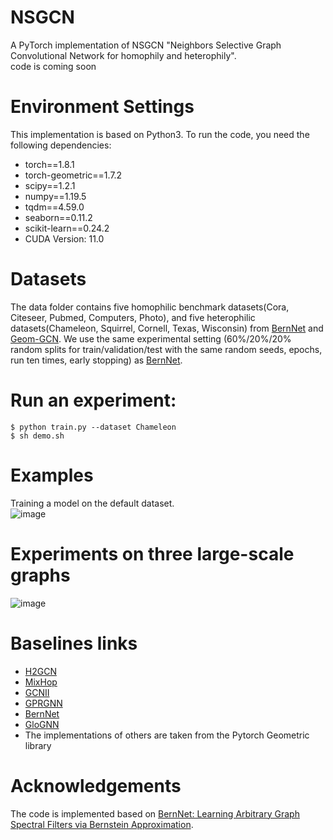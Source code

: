 # NSGCN
A PyTorch implementation of NSGCN "Neighbors Selective Graph Convolutional Network for homophily and heterophily". <br>
code is coming soon
# Environment Settings
This implementation is based on Python3. To run the code, you need the following dependencies: <br>
* torch==1.8.1
* torch-geometric==1.7.2
* scipy==1.2.1
* numpy==1.19.5
* tqdm==4.59.0
* seaborn==0.11.2
* scikit-learn==0.24.2
* CUDA Version: 11.0
# Datasets
The data folder contains five homophilic benchmark datasets(Cora, Citeseer, Pubmed, Computers, Photo), and five heterophilic datasets(Chameleon, Squirrel, Cornell, Texas, Wisconsin) from [BernNet](https://github.com/ivam-he/BernNet) and [Geom-GCN](https://github.com/graphdml-uiuc-jlu/geom-gcn). We use the same experimental setting (60\%/20\%/20\% random splits for train/validation/test with the same random seeds, epochs, run ten times, early stopping) as [BernNet](https://github.com/ivam-he/BernNet).   
# Run an experiment:
    $ python train.py --dataset Chameleon
    $ sh demo.sh
# Examples
 Training a model on the default dataset.  
![image](https://github.com/GGA23/UGCN-SN/blob/main/example.gif)
# Experiments on three large-scale graphs
![image](https://github.com/GGA23/NSGCN/blob/main/large.PNG)
# Baselines links
* [H2GCN](https://github.com/GitEventhandler/H2GCN-PyTorch)
* [MixHop](https://github.com/benedekrozemberczki/MixHop-and-N-GCN)
* [GCNII](https://github.com/chennnM/GCNII)
* [GPRGNN](https://github.com/jianhao2016/GPRGNN)
* [BernNet](https://github.com/ivam-he/BernNet)
* [GloGNN](https://github.com/RecklessRonan/GloGNN)
* The implementations of others are taken from the Pytorch Geometric library
# Acknowledgements
The code is implemented based on [BernNet: Learning Arbitrary Graph Spectral Filters
via Bernstein Approximation](https://github.com/ivam-he/BernNet).
